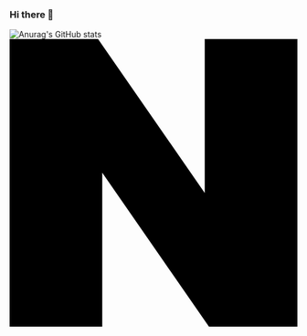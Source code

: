 ### Hi there 👋

<!--
**Ea-st-ring/Ea-st-ring** is a ✨ _special_ ✨ repository because its `README.md` (this file) appears on your GitHub profile.

Here are some ideas to get you started:

- 🔭 I’m currently working on ...
- 🌱 I’m currently learning ...
- 👯 I’m looking to collaborate on ...
- 🤔 I’m looking for help with ...
- 💬 Ask me about ...
- 📫 How to reach me: ...
- 😄 Pronouns: ...
- ⚡ Fun fact: ...
-->
![Anurag's GitHub stats](https://github-readme-stats.vercel.app/api?username=Ea-st-ring&show_icons=true&theme=github_dark)
<a href="https://blog.naver.com/dpwk37" target="_blank"><svg role="img" viewBox="0 0 24 24" xmlns="http://www.w3.org/2000/svg"><title>Naver</title><path d="M16.273 12.845 7.376 0H0v24h7.726V11.156L16.624 24H24V0h-7.727v12.845Z"/></svg></a>